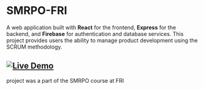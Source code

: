 # SMRPO-FRI

A web application built with **React** for the frontend, **Express** for the backend, and **Firebase** for authentication and database services. This project provides users the ability to manage product development using the SCRUM methodology.

[![Live Demo](https://img.shields.io/badge/Demo-Live-green)](https://smrpo-fri-sprintly.onrender.com)
---
project was a part of the SMRPO course at FRI
